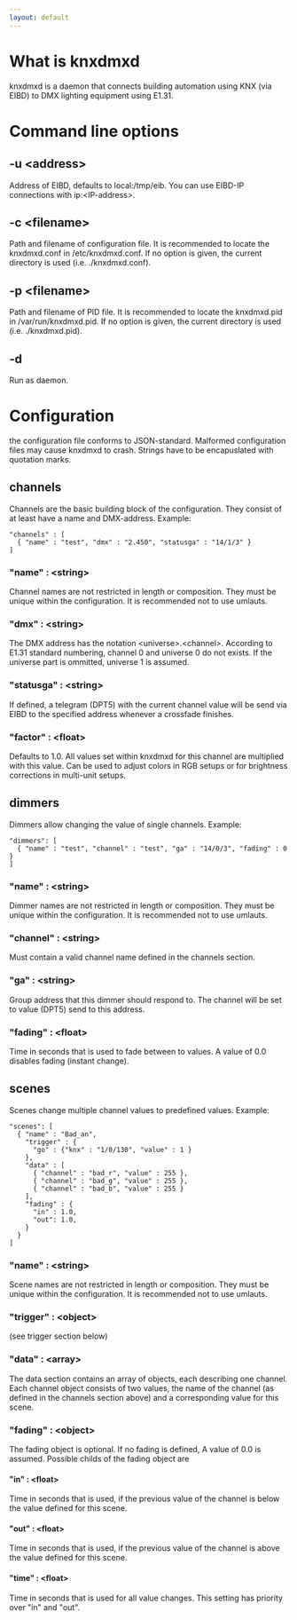 ```yaml
---
layout: default
---
```


# What is knxdmxd

knxdmxd is a daemon that connects building automation using KNX (via EIBD) to DMX lighting equipment using E1.31.

# Command line options

## -u &lt;address&gt;

Address of EIBD, defaults to local:/tmp/eib. You can use EIBD-IP connections with ip:&lt;IP-address&gt;.

## -c &lt;filename&gt;

Path and filename of configuration file. It is recommended to locate the knxdmxd.conf in /etc/knxdmxd.conf. If no option is given, the current directory is used (i.e. ./knxdmxd.conf).

## -p &lt;filename&gt;

Path and filename of PID file. It is recommended to locate the knxdmxd.pid in /var/run/knxdmxd.pid. If no option is given, the current directory is used (i.e. ./knxdmxd.pid).

## -d

Run as daemon.

# Configuration

the configuration file conforms to JSON-standard. Malformed configuration files may cause knxdmxd to crash. Strings have to be encapuslated with quotation marks.

## channels

Channels are the basic building block of the configuration. They consist of at least have a name and DMX-address. Example:

    "channels" : [
      { "name" : "test", "dmx" : "2.450", "statusga" : "14/1/3" }
    ]

### &quot;name&quot; : &lt;string&gt;

Channel names are not restricted in length or composition. They must be unique within the configuration. It is recommended not to use umlauts.

### &quot;dmx&quot; : &lt;string&gt;

The DMX address has the notation &lt;universe&gt;.&lt;channel&gt;. According to E1.31 standard numbering, channel 0 and universe 0 do not exists. If the universe part is ommitted, universe 1 is assumed.

### &quot;statusga&quot; : &lt;string&gt;

If defined, a telegram (DPT5) with the current channel value will be send via EIBD to the specified address whenever a crossfade finishes.

### &quot;factor&quot; : &lt;float&gt;

Defaults to 1.0. All values set within knxdmxd for this channel are multiplied with this value. Can be used to adjust colors in RGB setups or for brightness corrections in multi-unit setups.

## dimmers

Dimmers allow changing the value of single channels. Example:

    "dimmers": [  
      { "name" : "test", "channel" : "test", "ga" : "14/0/3", "fading" : 0 }
    ]

### &quot;name&quot; : &lt;string&gt;

Dimmer names are not restricted in length or composition. They must be unique within the configuration. It is recommended not to use umlauts.

### &quot;channel&quot; : &lt;string&gt;

Must contain a valid channel name defined in the channels section.

### &quot;ga&quot; : &lt;string&gt;

Group address that this dimmer should respond to. The channel will be set to value (DPT5) send to this address.

### &quot;fading&quot; : &lt;float&gt;

Time in seconds that is used to fade between to values. A value of 0.0 disables fading (instant change).

## scenes

Scenes change multiple channel values to predefined values. Example:

    "scenes": [ 
      { "name" : "Bad_an",
        "trigger" : {
          "go" : {"knx" : "1/0/130", "value" : 1 }
        },
        "data" : [
          { "channel" : "bad_r", "value" : 255 },
          { "channel" : "bad_g", "value" : 255 },
          { "channel" : "bad_b", "value" : 255 }
        ],
        "fading" : {  
          "in" : 1.0,
          "out": 1.0,
        }
      }
    ]


### &quot;name&quot; : &lt;string&gt;

Scene names are not restricted in length or composition. They must be unique within the configuration. It is recommended not to use umlauts.

### &quot;trigger&quot; : &lt;object&gt;

(see trigger section below)

### &quot;data&quot; : &lt;array&gt;

The data section contains an array of objects, each describing one channel. Each channel object consists of two values, the name of the channel (as defined in the channels section above) and a corresponding value for this scene. 

### &quot;fading&quot; : &lt;object&gt;

The fading object is optional. If no fading is defined, A value of 0.0 is assumed. Possible childs of the fading object are

#### &quot;in&quot; : &lt;float&gt;

Time in seconds that is used, if the previous value of the channel is below the value defined for this scene.

#### &quot;out&quot; : &lt;float&gt;

Time in seconds that is used, if the previous value of the channel is above the value defined for this scene.

#### &quot;time&quot; : &lt;float&gt;

Time in seconds that is used for all value changes. This setting has priority over &quot;in&quot; and &quot;out&quot;.







